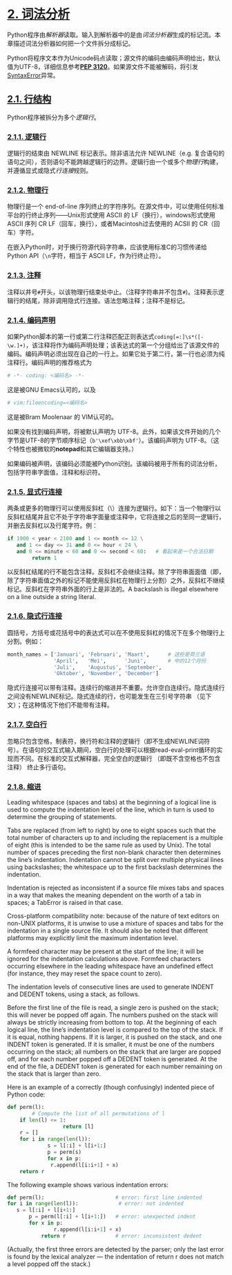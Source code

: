 # [2. 词法分析](https://docs.python.org/3/reference/lexical_analysis.html)

Python程序由*解析器*读取。输入到解析器中的是由*词法分析器*生成的标记流。本章描述词法分析器如何把一个文件拆分成标记。

Python将程序文本作为Unicode码点读取；源文件的编码由编码声明给出，默认值为UTF-8，详细信息参考[**PEP 3120**](https://www.python.org/dev/peps/pep-3120/)。如果源文件不能被解码，将引发[SyntaxError](https://docs.python.org/3/library/exceptions.html#SyntaxError)异常。

## [2.1. 行结构](https://docs.python.org/3/reference/lexical_analysis.html#line-structure)

Python程序被拆分为多个*逻辑行*。

### [2.1.1. 逻辑行](https://docs.python.org/3/reference/lexical_analysis.html#logical-lines)

逻辑行的结束由 NEWLINE 标记表示。除非语法允许 NEWLINE（e.g. 复合语句的语句之间），否则语句不能跨越逻辑行的边界。逻辑行由一个或多个*物理行*构建，并遵循显式或隐式*行连接*规则。

### [2.1.2. 物理行](https://docs.python.org/3/reference/lexical_analysis.html#physical-lines)

物理行是一个 end-of-line 序列终止的字符序列。在源文件中，可以使用任何标准平台的行终止序列——Unix形式使用 ASCII 的 LF（换行），windows形式使用 ASCII 序列 CR LF（回车，换行），或者Macintosh过去使用的 ACSII 的 CR（回车）字符。

在嵌入Python时，对于换行符源代码字符串，应该使用标准C的习惯传递给 Python API（`\n`字符，相当于 ASCII LF，作为行终止符）。

### [2.1.3. 注释](https://docs.python.org/3/reference/lexical_analysis.html#comments)

注释以井号`#`开头，以该物理行结束处中止。（注释字符串并不包含`#`)。注释表示逻辑行的结尾，除非调用隐式行连接。语法忽略注释；注释不是标记。

### [2.1.4. 编码声明](https://docs.python.org/3/reference/lexical_analysis.html#encoding-declarations)

如果Python脚本的第一行或第二行注释匹配正则表达式`coding[=:]\s*([-\w.]+)`，该注释将作为编码声明处理；该表达式的第一个分组给出了该源文件的编码。编码声明必须出现在自己的一行上。如果它处于第二行，第一行也必须为纯注释行。编码声明的推荐格式为

```python
# -*- coding: <编码名> -*-
```

这是被GNU Emacs认可的，以及

```python
# vim:fileencoding=<编码名>
```

这是被Bram Moolenaar 的 VIM认可的。

如果没有找到编码声明，将被默认声明为 UTF-8。此外，如果该文件开始的几个字节是UTF-8的字节顺序标记（`b'\xef\xbb\xbf'`）。该编码声明为 UTF-8。（这个特性也被微软的**notepad**和其它编辑器支持。）

如果编码被声明，该编码必须能被Python识别。该编码被用于所有的词法分析，包括字符串字面值，注释和标识符。

### [2.1.5. 显式行连接](https://docs.python.org/3/reference/lexical_analysis.html#explicit-line-joining)

两条或更多的物理行可以使用反斜杠（\）连接为逻辑行。如下：当一个物理行以反斜杠结尾并且它不处于字符串字面量或注释中，它将连接之后的至同一逻辑行，并删去反斜杠以及行尾字符。例：

```python
if 1900 < year < 2100 and 1 <= month <= 12 \
   and 1 <= day <= 31 and 0 <= hour < 24 \
   and 0 <= minute < 60 and 0 <= second < 60:   # 看起来是一个合法日期
        return 1
```

以反斜杠结尾的行不能包含注释。反斜杠不会继续注释。除了字符串面面值（即，除了字符串面值之外的标记不能使用反斜杠在物理行上分割）之外，反斜杠不继续标记。反斜杠在字符串外面的行上是非法的。A backslash is illegal elsewhere on a line outside a string literal.

### [2.1.6. 隐式行连接](https://docs.python.org/3/reference/lexical_analysis.html#implicit-line-joining)

圆括号，方括号或花括号中的表达式可以在不使用反斜杠的情况下在多个物理行上分割。例如：

```python
month_names = ['Januari', 'Februari', 'Maart',      # 这些是荷兰语
               'April',   'Mei',      'Juni',       # 中的12个月份
               'Juli',    'Augustus', 'September',
               'Oktober', 'November', 'December']
```

隐式行连接可以带有注释。连续行的缩进并不重要。允许空白连续行。隐式连续行之间没有NEWLINE标记。隐式连续的行，也可能发生在三引号字符串 （见下文）；在这种情况下他们不能带有注释。

### [2.1.7. 空白行](https://docs.python.org/3/reference/lexical_analysis.html#blank-lines)

忽略只包含空格，制表符，换行符和注释的逻辑行（即不生成NEWLINE词符号）。在语句的交互式输入期间，空白行的处理可以根据read-eval-print循环的实现而不同。在标准的交互式解释器，完全空白的逻辑行 （即既不含空格也不包含注释） 终止多行语句。

### [2.1.8. 缩进](https://docs.python.org/3/reference/lexical_analysis.html#indentation)

Leading whitespace (spaces and tabs) at the beginning of a logical line is used to compute the indentation level of the line, which in turn is used to determine the grouping of statements.

Tabs are replaced (from left to right) by one to eight spaces such that the total number of characters up to and including the replacement is a multiple of eight (this is intended to be the same rule as used by Unix). The total number of spaces preceding the first non-blank character then determines the line’s indentation. Indentation cannot be split over multiple physical lines using backslashes; the whitespace up to the first backslash determines the indentation.

Indentation is rejected as inconsistent if a source file mixes tabs and spaces in a way that makes the meaning dependent on the worth of a tab in spaces; a TabError is raised in that case.

Cross-platform compatibility note: because of the nature of text editors on non-UNIX platforms, it is unwise to use a mixture of spaces and tabs for the indentation in a single source file. It should also be noted that different platforms may explicitly limit the maximum indentation level.

A formfeed character may be present at the start of the line; it will be ignored for the indentation calculations above. Formfeed characters occurring elsewhere in the leading whitespace have an undefined effect (for instance, they may reset the space count to zero).

The indentation levels of consecutive lines are used to generate INDENT and DEDENT tokens, using a stack, as follows.

Before the first line of the file is read, a single zero is pushed on the stack; this will never be popped off again. The numbers pushed on the stack will always be strictly increasing from bottom to top. At the beginning of each logical line, the line’s indentation level is compared to the top of the stack. If it is equal, nothing happens. If it is larger, it is pushed on the stack, and one INDENT token is generated. If it is smaller, it must be one of the numbers occurring on the stack; all numbers on the stack that are larger are popped off, and for each number popped off a DEDENT token is generated. At the end of the file, a DEDENT token is generated for each number remaining on the stack that is larger than zero.

Here is an example of a correctly (though confusingly) indented piece of Python code:

```python
def perm(l):
        # Compute the list of all permutations of l
    if len(l) <= 1:
                  return [l]
    r = []
    for i in range(len(l)):
             s = l[:i] + l[i+1:]
             p = perm(s)
             for x in p:
              r.append(l[i:i+1] + x)
    return r
```

The following example shows various indentation errors:

```python
def perm(l):                       # error: first line indented
for i in range(len(l)):             # error: not indented
   s = l[:i] + l[i+1:]
       p = perm(l[:i] + l[i+1:])   # error: unexpected indent
       for x in p:
               r.append(l[i:i+1] + x)
           return r                # error: inconsistent dedent
```

(Actually, the first three errors are detected by the parser; only the last error is found by the lexical analyzer — the indentation of return r does not match a level popped off the stack.)
